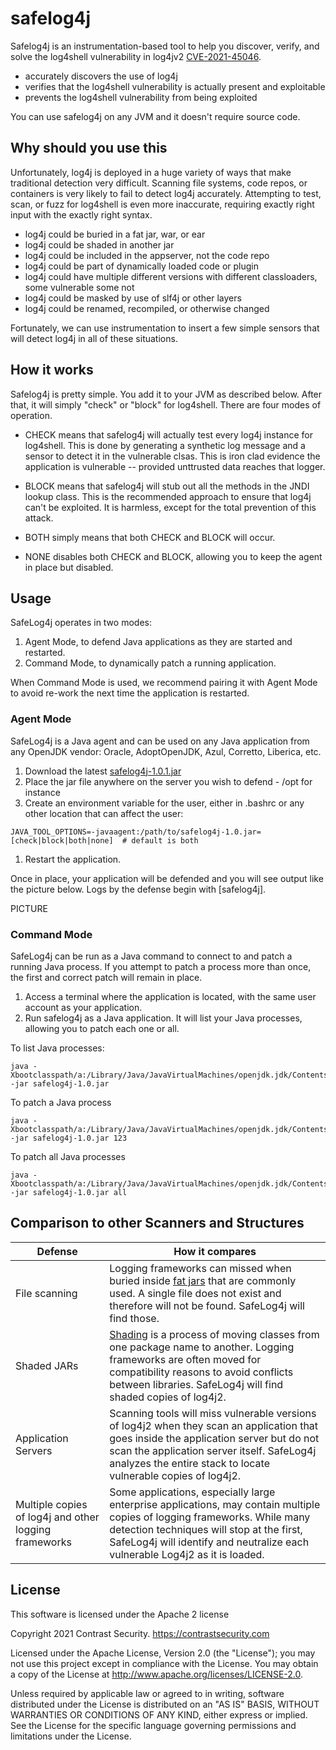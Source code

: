 # safelog4j

Safelog4j is an instrumentation-based tool to help you discover, verify, and solve the log4shell vulnerability in log4jv2 [CVE-2021-45046](https://cve.mitre.org/cgi-bin/cvename.cgi?name=CVE-2021-45046).

* accurately discovers the use of log4j
* verifies that the log4shell vulnerability is actually present and exploitable
* prevents the log4shell vulnerability from being exploited

You can use safelog4j on any JVM and it doesn't require source code.

## Why should you use this

Unfortunately, log4j is deployed in a huge variety of ways that make traditional detection very difficult. Scanning file systems, code repos, or containers is very likely to fail to detect log4j accurately. Attempting to test, scan, or fuzz for log4shell is even more inaccurate, requiring exactly right input with the exactly right syntax.

* log4j could be buried in a fat jar, war, or ear
* log4j could be shaded in another jar
* log4j could be included in the appserver, not the code repo
* log4j could be part of dynamically loaded code or plugin
* log4j could have multiple different versions with different classloaders, some vulnerable some not
* log4j could be masked by use of slf4j or other layers
* log4j could be renamed, recompiled, or otherwise changed

Fortunately, we can use instrumentation to insert a few simple sensors that will detect log4j in all of these situations.

## How it works

Safelog4j is pretty simple. You add it to your JVM as described below. After that, it will simply "check" or "block" for log4shell.  There are four modes of operation.

* CHECK means that safelog4j will actually test every log4j instance for log4shell. This is done by generating a synthetic log message and a sensor to detect it in the vulnerable clsas. This is iron clad evidence the application is vulnerable -- provided unttrusted data reaches that logger.

* BLOCK means that safelog4j will stub out all the methods in the JNDI lookup class.  This is the recommended approach to ensure that log4j can't be exploited. It is harmless, except for the total prevention of this attack.

* BOTH simply means that both CHECK and BLOCK will occur.

* NONE disables both CHECK and BLOCK, allowing you to keep the agent in place but disabled.

## Usage

SafeLog4j operates in two modes:
1. Agent Mode, to defend Java applications as they are started and restarted.
1. Command Mode, to dynamically patch a running application.

When Command Mode is used, we recommend pairing it with Agent Mode to avoid re-work the next time the application is restarted.

### Agent Mode

SafeLog4j is a Java agent and can be used on any Java application from any OpenJDK vendor: Oracle, AdoptOpenJDK, Azul, Corretto, Liberica, etc.

1. Download the latest [safelog4j-1.0.1.jar](https://github.com/Contrast-Security-OSS/safelog4j/releases/download/v1.0.1/safelog4j-1.0.1.jar)
1. Place the jar file anywhere on the server you wish to defend - /opt for instance
1. Create an environment variable for the user, either in .bashrc or any other location that can affect the user:
  ```shell
  JAVA_TOOL_OPTIONS=-javaagent:/path/to/safelog4j-1.0.jar=[check|block|both|none]  # default is both
  ```
1. Restart the application.

Once in place, your application will be defended and you will see output like the picture below. Logs by the defense begin with [safelog4j].

PICTURE

### Command Mode

SafeLog4j can be run as a Java command to connect to and patch a running Java process. If you attempt to patch a process more than once, the first and correct patch will remain in place.

1. Access a terminal where the application is located, with the same user account as your application.
1. Run safelog4j as a Java application. It will list your Java processes, allowing you to patch each one or all.

To list Java processes:
```shell
java -Xbootclasspath/a:/Library/Java/JavaVirtualMachines/openjdk.jdk/Contents/Home/lib/tools.jar -jar safelog4j-1.0.jar
```

To patch a Java process
```shell
java -Xbootclasspath/a:/Library/Java/JavaVirtualMachines/openjdk.jdk/Contents/Home/lib/tools.jar -jar safelog4j-1.0.jar 123
```
To patch all Java processes
```shell
java -Xbootclasspath/a:/Library/Java/JavaVirtualMachines/openjdk.jdk/Contents/Home/lib/tools.jar -jar safelog4j-1.0.jar all
```
## Comparison to other Scanners and Structures
| Defense | How it compares |
| ------- | ----- |
| File scanning | Logging frameworks can missed when buried inside [fat jars](https://www.baeldung.com/gradle-fat-jar) that are commonly used. A single file does not exist and therefore will not be found. SafeLog4j will find those. |
| Shaded JARs | [Shading](https://maven.apache.org/plugins/maven-shade-plugin/) is a process of moving classes from one package name to another. Logging frameworks are often moved for compatibility reasons to avoid conflicts between libraries. SafeLog4j will find shaded copies of log4j2. |
| Application Servers | Scanning tools will miss vulnerable versions of log4j2 when they scan an application that goes inside the application server but do not scan the application server itself. SafeLog4j analyzes the entire stack to locate vulnerable copies of log4j2. |
| Multiple copies of log4j and other logging frameworks | Some applications, especially large enterprise applications, may contain multiple copies of logging frameworks. While many detection techniques will stop at the first, SafeLog4j will identify and neutralize each vulnerable Log4j2 as it is loaded. |

## License

This software is licensed under the Apache 2 license

Copyright 2021 Contrast Security. https://contrastsecurity.com

Licensed under the Apache License, Version 2.0 (the "License"); you may not use this project except in compliance with the License. You may obtain a copy of the License at http://www.apache.org/licenses/LICENSE-2.0.

Unless required by applicable law or agreed to in writing, software distributed under the License is distributed on an "AS IS" BASIS, WITHOUT WARRANTIES OR CONDITIONS OF ANY KIND, either express or implied. See the License for the specific language governing permissions and limitations under the License.
